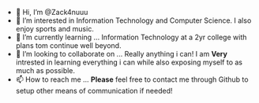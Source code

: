 - 👋 Hi, I’m @Zack4nuuu
- 👀 I’m interested in Information Technology and Computer Science. I also enjoy sports and music.
- 🌱 I’m currently learning ... Information Technology at a 2yr college with plans tom continue well beyond.
- 💞️ I’m looking to collaborate on ... Really anything i can! I am **Very** intrested in learning everything i can while also exposing myself to as much as possible.
- 📫 How to reach me ... **Please** feel free to contact me through Github to setup other means of communication if needed!

<!---
Zack4nuuu/Zack4nuuu is a ✨ special ✨ repository because its `README.md` (this file) appears on your GitHub profile.
You can click the Preview link to take a look at your changes.
--->
